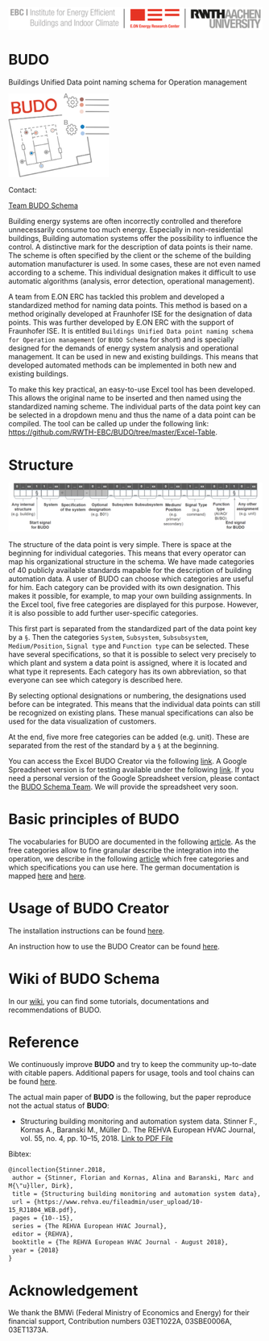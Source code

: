 ![RWTH Aachen University, E.ON ERC](./Resources/Images/EBC_Logo.png)

# BUDO

<div class="pull-left">

<p>Buildings Unified Data point naming schema for Operation management</p>

</div>
<div class="pull-right">
<img src="./Resources/Images/BudoSchemaLogo.png" alt="BUDO Logo" width="200"/>
</div>

Contact:

[Team BUDO Schema](mailto:info@budo-schema.de)

Building energy systems are often incorrectly controlled and therefore unnecessarily consume too much energy. Especially in non-residential buildings, Building automation systems offer the possibility to influence the control. A distinctive mark for the description of data points is their name. The scheme is often specified by the client or the scheme of the building automation manufacturer is used. In some cases, these are not even named according to a scheme. This individual designation makes it difficult to use automatic algorithms (analysis, error detection, operational management).

A team from E.ON ERC has tackled this problem and developed a standardized method for naming data points. This method is based on a method originally developed at Fraunhofer ISE for the designation of data points. This was further developed by E.ON ERC with the support of Fraunhofer ISE. It is entitled ```Buildings Unified Data point naming schema for Operation management``` (or ```BUDO Schema``` for short) and is specially designed for the demands of energy system analysis and operational management. It can be used in new and existing buildings. This means that developed automated methods can be implemented in both new and existing buildings.

To make this key practical, an easy-to-use Excel tool has been developed. This allows the original name to be inserted and then named using the standardized naming scheme. The individual parts of the data point key can be selected in a dropdown menu and thus the name of a data point can be compiled. The tool can be called up under the following link: https://github.com/RWTH-EBC/BUDO/tree/master/Excel-Table.

# Structure

![Structure of BUDO](./Resources/Images/BUDO_plot.png)

The structure of the data point is very simple. There is space at the beginning for individual categories. This means that every operator can map his organizational structure in the schema. We have made categories of 40 publicly available standards mapable for the description of building automation data. A user of BUDO can choose which categories are useful for him. Each category can be provided with its own designation. This makes it possible, for example, to map your own building assignments. In the Excel tool, five free categories are displayed for this purpose. However, it is also possible to add further user-specific categories.

This first part is separated from the standardized part of the data point key by a ```§```. Then the categories ```System```, ```Subsystem```, ```Subsubsystem```, ```Medium/Position```, ```Signal type``` and ```Function type``` can be selected. These have several specifications, so that it is possible to select very precisely to which plant and system a data point is assigned, where it is located and what type it represents. Each category has its own abbreviation, so that everyone can see which category is described here.

By selecting optional designations or numbering, the designations used before can be integrated. This means that the individual data points can still be recognized on existing plans. These manual specifications can also be used for the data visualization of customers.

At the end, five more free categories can be added (e.g. unit). These are separated from the rest of the standard by a ```§``` at the beginning.

You can access the Excel BUDO Creator via the following [link](https://github.com/RWTH-EBC/BUDO/tree/master/Excel-Table). A Google Spreadsheet version is for testing available under the following [link](https://docs.google.com/spreadsheets/d/1irBxSYUZWAnswR2uyZlXsgReJTcwf_vETIxmwAzKYMQ/edit#gid=0). If you need a personal version of the Google Spreadsheet version, please contact the [BUDO Schema Team](mailto:info@budo-schema.de). We will provide the spreadsheet very soon.

# Basic principles of BUDO

The vocabularies for BUDO are documented in the following [article](https://github.com/RWTH-EBC/BUDO/wiki/Documentation-BUDO-vocabulary). As the free categories allow to fine granular describe the integration into the operation, we describe in the following [article](https://github.com/RWTH-EBC/BUDO/wiki/Documentation-free-categories) which free categories and which specifications you can use here. The german documentation is mapped [here](https://github.com/RWTH-EBC/BUDO/wiki/Dokumentation-BUDO-Vokabular) and [here](https://github.com/RWTH-EBC/BUDO/wiki/Dokumentation-freie-Kategorien).

# Usage of BUDO Creator

The installation instructions can be found [here](https://github.com/RWTH-EBC/BUDO/wiki/Installation-BUDO-creator).

An instruction how to use the BUDO Creator can be found [here](https://github.com/RWTH-EBC/BUDO/wiki/Usage-BUDO-creator).

# Wiki of BUDO Schema

In our [wiki](https://github.com/RWTH-EBC/BUDO/wiki), you can find some tutorials, documentations and recommendations of BUDO.

# Reference

We continuously improve **BUDO** and try to keep the community up-to-date with citable papers. Additional papers for usage, tools and tool chains can be found [here](https://github.com/RWTH-EBC/BUDO/wiki/Papers).

The actual main paper of **BUDO** is the following, but the paper reproduce not the actual status of **BUDO**:

- Structuring building monitoring and automation system data.
  Stinner F., Kornas A., Baranski M., Müller D..
  The REHVA European HVAC Journal, vol. 55, no. 4, pp. 10–15, 2018.
  [Link to PDF File](https://www.rehva.eu/fileadmin/user_upload/10-15_RJ1804_WEB.pdf)

Bibtex:
```
@incollection{Stinner.2018,
 author = {Stinner, Florian and Kornas, Alina and Baranski, Marc and M{\"u}ller, Dirk},
 title = {Structuring building monitoring and automation system data},
 url = {https://www.rehva.eu/fileadmin/user_upload/10-15_RJ1804_WEB.pdf},
 pages = {10--15},
 series = {The REHVA European HVAC Journal},
 editor = {REHVA},
 booktitle = {The REHVA European HVAC Journal - August 2018},
 year = {2018}
}
```

# Acknowledgement

We thank the BMWi (Federal Ministry of Economics and Energy) for their financial support,
Contribution numbers 03ET1022A, 03SBE0006A, 03ET1373A.